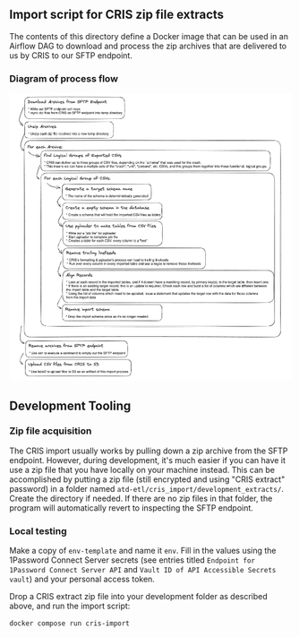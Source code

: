 ## Import script for CRIS zip file extracts

The contents of this directory define a Docker image that can be used in an Airflow DAG to download and process the zip archives that are delivered to us by CRIS to our SFTP endpoint.

### Diagram of process flow

![Excalidraw Diagram](./docs/overview_of_import_process.png)


## Development Tooling

### Zip file acquisition

The CRIS import usually works by pulling down a zip archive from the SFTP endpoint. However, during development, it's much easier if you can have it use a zip file that you have locally on your machine instead. This can be accomplished by putting a zip file (still encrypted and using "CRIS extract" password) in a folder named `atd-etl/cris_import/development_extracts/`. Create the directory if needed. If there are no zip files in that folder, the program will automatically revert to inspecting the SFTP endpoint.

### Local testing

Make a copy of `env-template` and name it `env`. Fill in the values using the 1Password Connect Server secrets (see entries titled `Endpoint for 1Password Connect Server API` and `Vault ID of API Accessible Secrets vault`) and your personal access token.

Drop a CRIS extract zip file into your development folder as described above, and run the import script:
```bash
docker compose run cris-import
```
